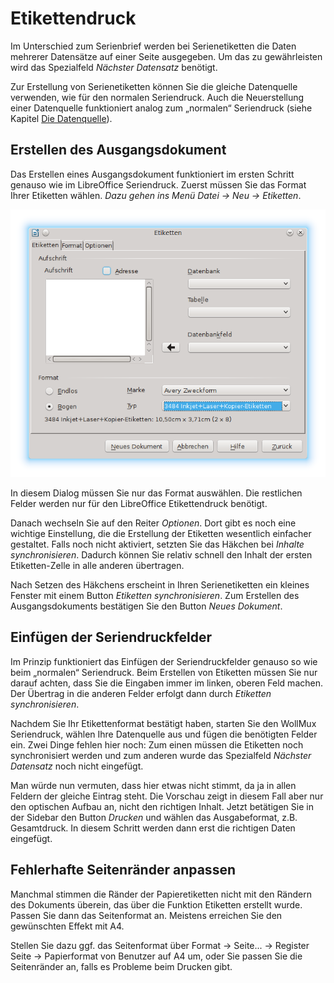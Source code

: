 # Etikettendruck

Im Unterschied zum Serienbrief werden bei Serienetiketten die Daten mehrerer Datensätze auf einer Seite ausgegeben. Um das zu gewährleisten wird das Spezialfeld *Nächster Datensatz* benötigt.

Zur Erstellung von Serienetiketten können Sie die gleiche Datenquelle verwenden, wie für den normalen Seriendruck. Auch die Neuerstellung einer Datenquelle funktioniert analog zum „normalen“ Seriendruck (siehe Kapitel [Die Datenquelle](#die-datenquelle)).

## Erstellen des Ausgangsdokument

Das Erstellen eines Ausgangsdokument funktioniert im ersten Schritt genauso wie im LibreOffice Seriendruck. Zuerst müssen Sie das Format Ihrer Etiketten wählen. *Dazu gehen ins Menü Datei → Neu → Etiketten*.

![Dialog zur Erstellung von Etiketten](images/mailmerge_label.png "Dialog zur Erstellung von Etiketten")

In diesem Dialog müssen Sie nur das Format auswählen. Die restlichen Felder werden nur für den LibreOffice Etikettendruck benötigt.

Danach wechseln Sie auf den Reiter *Optionen*. Dort gibt es noch eine wichtige Einstellung, die die Erstellung der Etiketten wesentlich einfacher gestaltet. Falls noch nicht aktiviert, setzten Sie das Häkchen bei *Inhalte synchronisieren*. Dadurch können Sie relativ schnell den Inhalt der ersten Etiketten-Zelle in alle anderen übertragen.

Nach Setzen des Häkchens erscheint in Ihren Serienetiketten ein kleines Fenster mit einem Button *Etiketten synchronisieren*. Zum Erstellen des Ausgangsdokuments bestätigen Sie den Button *Neues Dokument*.

## Einfügen der Seriendruckfelder

Im Prinzip funktioniert das Einfügen der Seriendruckfelder genauso so wie beim „normalen“ Seriendruck. Beim Erstellen von Etiketten müssen Sie nur darauf achten, dass Sie die Eingaben immer im linken, oberen Feld machen. Der Übertrag in die anderen Felder erfolgt dann durch *Etiketten synchronisieren*.

Nachdem Sie Ihr Etikettenformat bestätigt haben, starten Sie den WollMux Seriendruck, wählen Ihre Datenquelle aus und fügen die benötigten Felder ein. Zwei Dinge fehlen hier noch: Zum einen müssen die Etiketten noch synchronisiert werden und zum anderen wurde das Spezialfeld *Nächster Datensatz* noch nicht eingefügt.

Man würde nun vermuten, dass hier etwas nicht stimmt, da ja in allen Feldern der gleiche Eintrag steht. Die Vorschau zeigt in diesem Fall aber nur den optischen Aufbau an, nicht den richtigen Inhalt. Jetzt betätigen Sie in der Sidebar den Button *Drucken* und wählen das Ausgabeformat, z.B. Gesamtdruck. In diesem Schritt werden dann erst die richtigen Daten eingefügt.

## Fehlerhafte Seitenränder anpassen

Manchmal stimmen die Ränder der Papieretiketten nicht mit den Rändern des Dokuments überein, das über die Funktion Etiketten erstellt wurde. Passen Sie dann das Seitenformat an. Meistens erreichen Sie den gewünschten Effekt mit A4.

Stellen Sie dazu ggf. das Seitenformat über Format → Seite... → Register Seite → Papierformat von Benutzer auf A4 um, oder Sie passen Sie die Seitenränder an, falls es Probleme beim Drucken gibt.
